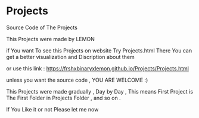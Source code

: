 # Projects
Source Code of The Projects

This Projects were made by LEMON

if You want To see this Projects on website Try Projects.html There 
You can get a better visualization and Discription about them

or use this link : https://frshxbinaryxlemon.github.io/Projects/Projects.html

unless you want the source code , YOU ARE WELCOME :)

This Projects were made gradually , Day by Day , This means First Project is The 
First Folder in Projects Folder , and so on .

If You Like it or not Please let me now
